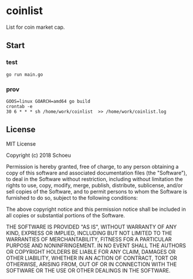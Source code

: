 # coinlist
List for coin market cap.

## Start

### test

```
go run main.go

```

### prov

```
GOOS=linux GOARCH=amd64 go build
crontab -e
30 6 * * * sh /home/work/coinlist  >> /home/work/coinlist.log
```

## License

MIT License

Copyright (c) 2018 Schoeu

Permission is hereby granted, free of charge, to any person obtaining a copy
of this software and associated documentation files (the "Software"), to deal
in the Software without restriction, including without limitation the rights
to use, copy, modify, merge, publish, distribute, sublicense, and/or sell
copies of the Software, and to permit persons to whom the Software is
furnished to do so, subject to the following conditions:

The above copyright notice and this permission notice shall be included in all
copies or substantial portions of the Software.

THE SOFTWARE IS PROVIDED "AS IS", WITHOUT WARRANTY OF ANY KIND, EXPRESS OR
IMPLIED, INCLUDING BUT NOT LIMITED TO THE WARRANTIES OF MERCHANTABILITY,
FITNESS FOR A PARTICULAR PURPOSE AND NONINFRINGEMENT. IN NO EVENT SHALL THE
AUTHORS OR COPYRIGHT HOLDERS BE LIABLE FOR ANY CLAIM, DAMAGES OR OTHER
LIABILITY, WHETHER IN AN ACTION OF CONTRACT, TORT OR OTHERWISE, ARISING FROM,
OUT OF OR IN CONNECTION WITH THE SOFTWARE OR THE USE OR OTHER DEALINGS IN THE
SOFTWARE.
